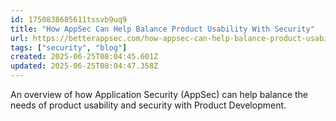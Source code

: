 ```yaml
---
id: 1750838685611tssvb9uq9
title: "How AppSec Can Help Balance Product Usability With Security"
url: https://betterappsec.com/how-appsec-can-help-balance-product-usability-with-security-e958463aad81
tags: ["security", "blog"]
created: 2025-06-25T08:04:45.601Z
updated: 2025-06-25T08:04:47.358Z
---
```

An overview of how Application Security (AppSec) can help balance the needs of product usability and security with Product Development.
